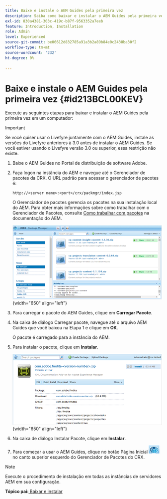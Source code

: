 ```yaml
---
title: Baixe e instale o AEM Guides pela primeira vez
description: Saiba como baixar e instalar o AEM Guides pela primeira vez
exl-id: 830a4381-303c-419c-b87f-9563352a7eeb
feature: Introduction, Installation
role: Admin
level: Experienced
source-git-commit: be06612d832785a91a3b2a89b84e0c2438ba30f2
workflow-type: tm+mt
source-wordcount: '232'
ht-degree: 0%

---
```


# Baixe e instale o AEM Guides pela primeira vez {#id213BCL00KEV}

Execute as seguintes etapas para baixar e instalar o AEM Guides pela primeira vez em um computador:

>[!IMPORTANT]
>
> Se você quiser usar o Livefyre juntamente com o AEM Guides, instale as versões do Livefyre anteriores à 3.0 antes de instalar o AEM Guides. Se você estiver usando o Livefyre versão 3.0 ou superior, essa restrição não existe.

1. Baixe o AEM Guides no Portal de distribuição de software Adobe.

1. Faça logon na instância do AEM e navegue até o Gerenciador de pacotes da CRX. O URL padrão para acessar o gerenciador de pacotes é:

   ```http
   http://<server name>:<port>/crx/packmgr/index.jsp
   ```

   O Gerenciador de pacotes gerencia os pacotes na sua instalação local do AEM. Para obter mais informações sobre como trabalhar com o Gerenciador de Pacotes, consulte [Como trabalhar com pacotes](https://helpx.adobe.com/experience-manager/6-5/sites/administering/using/package-manager.html) na documentação do AEM.

   ![](assets/package-manager.png){width="650" align="left"}

1. Para carregar o pacote do AEM Guides, clique em **Carregar Pacote**.

1. Na caixa de diálogo Carregar pacote, navegue até o arquivo AEM Guides que você baixou na Etapa 1 e clique em **OK**.

   O pacote é carregado para a instância do AEM.

1. Para instalar o pacote, clique em **Instalar**.

   ![](assets/install-package.png){width="650" align="left"}

1. Na caixa de diálogo Instalar Pacote, clique em **Instalar**.

1. Para começar a usar o AEM Guides, clique no botão Página Inicial ![](assets/home-button.png) no canto superior esquerdo do Gerenciador de Pacotes do CRX.


>[!NOTE]
>
> Execute o procedimento de instalação em todas as instâncias de servidores AEM em sua configuração.

**Tópico pai:**[ Baixar e instalar](download-install.md)
